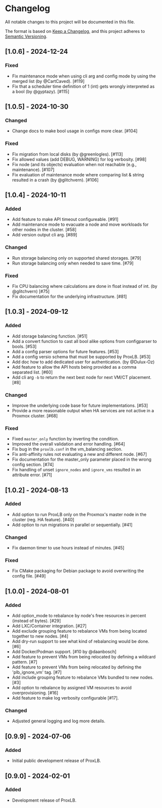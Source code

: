 # Changelog

All notable changes to this project will be documented in this file.

The format is based on [Keep a Changelog](https://keepachangelog.com/en/1.0.0/),
and this project adheres to [Semantic Versioning](https://semver.org/spec/v2.0.0.html).

## [1.0.6] - 2024-12-24

### Fixed

- Fix maintenance mode when using cli arg and config mode by using the merged list (by @CartCaved). [#119]
- Fix that a scheduler time definition of 1 (int) gets wrongly interpreted as a bool (by @gyptazy). [#115]

## [1.0.5] - 2024-10-30

### Changed

- Change docs to make bool usage in configs more clear. [#104]

### Fixed

- Fix migration from local disks (by @greenlogles). [#113]
- Fix allowed values (add DEBUG, WARNING) for log verbosity. [#98]
- Fix node (and its objects) evaluation when not reachable (e.g., maintenance). [#107]
- Fix evaluation of maintenance mode where comparing list & string resulted in a crash (by @glitchvern). [#106]


## [1.0.4] - 2024-10-11

### Added

- Add feature to make API timeout configureable. [#91]
- Add maintenance mode to evacuate a node and move workloads for other nodes in the cluster. [#58]
- Add version output cli arg. [#89]

### Changed

- Run storage balancing only on supported shared storages. [#79]
- Run storage balancing only when needed to save time. [#79]

### Fixed

- Fix CPU balancing where calculations are done in float instead of int. (by @glitchvern) [#75]
- Fix documentation for the underlying infrastructure. [#81]


## [1.0.3] - 2024-09-12

### Added

- Add storage balancing function. [#51]
- Add a convert function to cast all bool alike options from configparser to bools. [#53]
- Add a config parser options for future features. [#53]
- Add a config versio schema that must be supported by ProxLB. [#53]
- Add doc how to add dedicated user for authentication. (by @Dulux-Oz)
- Add feature to allow the API hosts being provided as a comma separated list. [#60]
- Add cli arg `-b` to return the next best node for next VM/CT placement. [#8]

### Changed

- Improve the underlying code base for future implementations. [#53]
- Provide a more reasonable output when HA services are not active in a Proxmox cluster. [#68]

### Fixed

- Fixed `master_only` function by inverting the condition.
- Improved the overall validation and error handling. [#64]
- Fix bug in the `proxlb.conf` in the vm_balancing section.
- Fix anti-affinity rules not evaluating a new and different node. [#67]
- Fix documentation for the master_only parameter placed in the wrong config section. [#74]
- Fix handling of unset `ignore_nodes` and `ignore_vms` resulted in an attribute error. [#71]


## [1.0.2] - 2024-08-13

### Added

- Add option to run ProxLB only on the Proxmox's master node in the cluster (reg. HA feature). [#40]
- Add option to run migrations in parallel or sequentially. [#41]

### Changed

- Fix daemon timer to use hours instead of minutes. [#45]

### Fixed

- Fix CMake packaging for Debian package to avoid overwriting the config file. [#49]


## [1.0.0] - 2024-08-01

### Added

- Add option_mode to rebalance by node's free resources in percent (instead of bytes). [#29]
- Add LXC/Container integration. [#27]
- Add exclude grouping feature to rebalance VMs from being located together to new nodes. [#4]
- Add dry-run support to see what kind of rebalancing would be done. [#6]
- Add Docker/Podman support. [#10 by @daanbosch]
- Add feature to prevent VMs from being relocated by defining a wildcard pattern. [#7]
- Add feature to prevent VMs from being relocated by defining the 'plb_ignore_vm' tag. [#7]
- Add include grouping feature to rebalance VMs bundled to new nodes. [#3]
- Add option to rebalance by assigned VM resources to avoid overprovisioning. [#16]
- Add feature to make log verbosity configurable [#17].

### Changed

- Adjusted general logging and log more details.


## [0.9.9] - 2024-07-06

### Added

- Initial public development release of ProxLB.


## [0.9.0] - 2024-02-01

### Added

- Development release of ProxLB.
